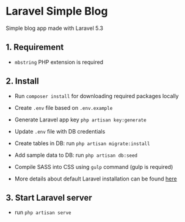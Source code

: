 # Laravel Simple Blog
Simple blog app made with Laravel 5.3

## 1. Requirement

- `mbstring` PHP extension is required

## 2. Install

- Run `composer install` for downloading required packages locally

- Create `.env` file based on `.env.example`

- Generate Laravel app key `php artisan key:generate`

- Update `.env` file with DB credentials

- Create tables in DB: run `php artisan migrate:install`

- Add sample data to DB: run `php artisan db:seed`

- Compile SASS into CSS using `gulp` command (gulp is required)

- More details about default Laravel installation can be found [here](https://laravel.com/docs/5.3/installation)

## 3. Start Laravel server

- run `php artisan serve`
